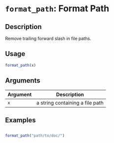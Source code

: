 # `format_path`: Format Path

## Description

Remove trailing forward slash in file paths.

## Usage

```r
format_path(x)
```

## Arguments

| Argument | Description |
| -------- | ----------- |
| `x` | a string containing a file path |

## Examples

```r

format_path("path/to/doc/")

```

